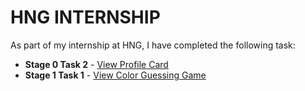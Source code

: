 # HNG INTERNSHIP

As part of my internship at HNG, I have completed the following task:

- **Stage 0 Task 2** - [View Profile Card](https://profilecardhng.netlify.app/)
- **Stage 1 Task 1** - [View Color Guessing Game](https://guessthecolorhng.netlify.app/)
